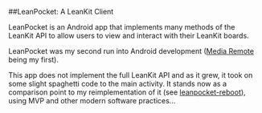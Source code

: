 ##LeanPocket:  A LeanKit Client

LeanPocket is an Android app that implements many methods of the LeanKit API to allow
users to view and interact with their LeanKit boards.

LeanPocket was my second run into Android development ([Media Remote](https://play.google.com/store/apps/details?id=com.appshroom.mediaremote) being my first).

This app does not implement the full LeanKit API and as it grew, it took on some slight spaghetti code to the main activity.  It stands now as a comparison point to my reimplementation of it (see [leanpocket-reboot]()), using MVP and other modern software practices...
